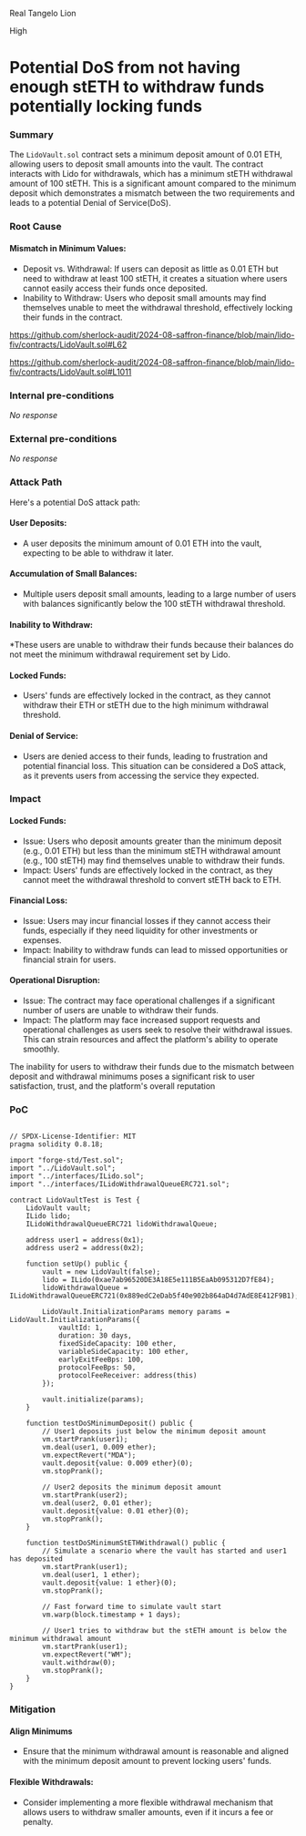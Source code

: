 Real Tangelo Lion

High

# Potential DoS from not having enough stETH to withdraw funds potentially locking funds

### Summary

The `LidoVault.sol` contract sets a minimum deposit amount of 0.01 ETH, allowing users to deposit small amounts into the vault.
The contract interacts with Lido for withdrawals, which has a minimum stETH withdrawal amount of 100 stETH. This is a significant amount compared to the minimum deposit which demonstrates a mismatch between the two requirements and leads to a potential Denial of Service(DoS).

### Root Cause

#### Mismatch in Minimum Values:
* Deposit vs. Withdrawal: If users can deposit as little as 0.01 ETH but need to withdraw at least 100 stETH, it creates a situation where users cannot easily access their funds once deposited.
* Inability to Withdraw: Users who deposit small amounts may find themselves unable to meet the withdrawal threshold, effectively locking their funds in the contract.

https://github.com/sherlock-audit/2024-08-saffron-finance/blob/main/lido-fiv/contracts/LidoVault.sol#L62

https://github.com/sherlock-audit/2024-08-saffron-finance/blob/main/lido-fiv/contracts/LidoVault.sol#L1011

### Internal pre-conditions

_No response_

### External pre-conditions

_No response_

### Attack Path

Here's a potential DoS attack path:
#### User Deposits:
* A user deposits the minimum amount of 0.01 ETH into the vault, expecting to be able to withdraw it later.

#### Accumulation of Small Balances:
* Multiple users deposit small amounts, leading to a large number of users with balances significantly below the 100 stETH withdrawal threshold.

#### Inability to Withdraw:
*These users are unable to withdraw their funds because their balances do not meet the minimum withdrawal requirement set by Lido.

#### Locked Funds:
* Users' funds are effectively locked in the contract, as they cannot withdraw their ETH or stETH due to the high minimum withdrawal threshold.

#### Denial of Service:
* Users are denied access to their funds, leading to frustration and potential financial loss. This situation can be considered a DoS attack, as it prevents users from accessing the service they expected.

### Impact

#### Locked Funds:
* Issue: Users who deposit amounts greater than the minimum deposit (e.g., 0.01 ETH) but less than the minimum stETH withdrawal amount (e.g., 100 stETH) may find themselves unable to withdraw their funds.
* Impact: Users' funds are effectively locked in the contract, as they cannot meet the withdrawal threshold to convert stETH back to ETH.

#### Financial Loss:
* Issue: Users may incur financial losses if they cannot access their funds, especially if they need liquidity for other investments or expenses.
* Impact: Inability to withdraw funds can lead to missed opportunities or financial strain for users.

#### Operational Disruption:
* Issue: The contract may face operational challenges if a significant number of users are unable to withdraw their funds.
* Impact: The platform may face increased support requests and operational challenges as users seek to resolve their withdrawal issues. This can strain resources and affect the platform's ability to operate smoothly.


The inability for users to withdraw their funds due to the mismatch between deposit and withdrawal minimums poses a significant risk to user satisfaction, trust, and the platform's overall reputation

### PoC

```solidity

// SPDX-License-Identifier: MIT
pragma solidity 0.8.18;

import "forge-std/Test.sol";
import "../LidoVault.sol";
import "../interfaces/ILido.sol";
import "../interfaces/ILidoWithdrawalQueueERC721.sol";

contract LidoVaultTest is Test {
    LidoVault vault;
    ILido lido;
    ILidoWithdrawalQueueERC721 lidoWithdrawalQueue;

    address user1 = address(0x1);
    address user2 = address(0x2);

    function setUp() public {
        vault = new LidoVault(false);
        lido = ILido(0xae7ab96520DE3A18E5e111B5EaAb095312D7fE84);
        lidoWithdrawalQueue = ILidoWithdrawalQueueERC721(0x889edC2eDab5f40e902b864aD4d7AdE8E412F9B1);

        LidoVault.InitializationParams memory params = LidoVault.InitializationParams({
            vaultId: 1,
            duration: 30 days,
            fixedSideCapacity: 100 ether,
            variableSideCapacity: 100 ether,
            earlyExitFeeBps: 100,
            protocolFeeBps: 50,
            protocolFeeReceiver: address(this)
        });

        vault.initialize(params);
    }

    function testDoSMinimumDeposit() public {
        // User1 deposits just below the minimum deposit amount
        vm.startPrank(user1);
        vm.deal(user1, 0.009 ether);
        vm.expectRevert("MDA");
        vault.deposit{value: 0.009 ether}(0);
        vm.stopPrank();

        // User2 deposits the minimum deposit amount
        vm.startPrank(user2);
        vm.deal(user2, 0.01 ether);
        vault.deposit{value: 0.01 ether}(0);
        vm.stopPrank();
    }

    function testDoSMinimumStETHWithdrawal() public {
        // Simulate a scenario where the vault has started and user1 has deposited
        vm.startPrank(user1);
        vm.deal(user1, 1 ether);
        vault.deposit{value: 1 ether}(0);
        vm.stopPrank();

        // Fast forward time to simulate vault start
        vm.warp(block.timestamp + 1 days);

        // User1 tries to withdraw but the stETH amount is below the minimum withdrawal amount
        vm.startPrank(user1);
        vm.expectRevert("WM");
        vault.withdraw(0);
        vm.stopPrank();
    }
}

```

### Mitigation

#### Align Minimums
* Ensure that the minimum withdrawal amount is reasonable and aligned with the minimum deposit amount to prevent locking users' funds.
#### Flexible Withdrawals:
* Consider implementing a more flexible withdrawal mechanism that allows users to withdraw smaller amounts, even if it incurs a fee or penalty.